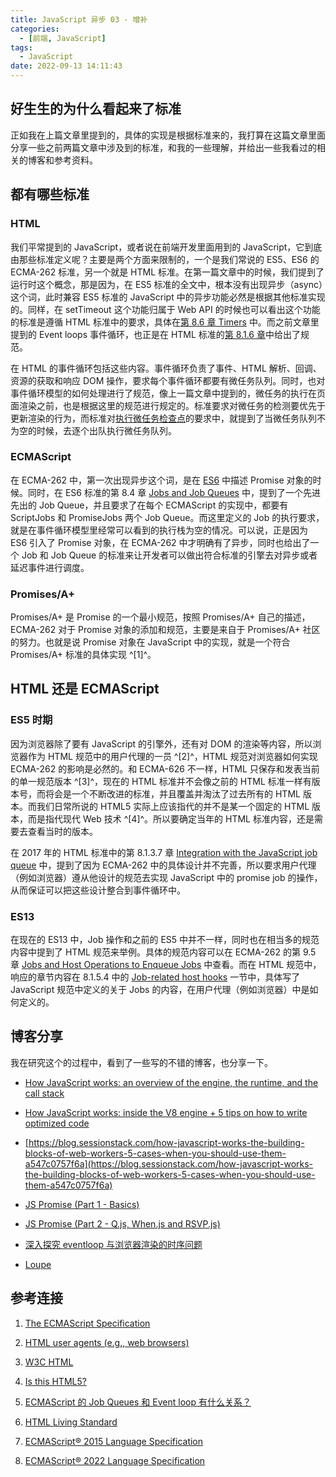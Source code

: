 ```yaml
---
title: JavaScript 异步 03 - 增补
categories:
  - [前端, JavaScript]
tags:
  - JavaScript
date: 2022-09-13 14:11:43
---
```


## 好生生的为什么看起来了标准

正如我在上篇文章里提到的，具体的实现是根据标准来的，我打算在这篇文章里面分享一些之前两篇文章中涉及到的标准，和我的一些理解，并给出一些我看过的相关的博客和参考资料。

## 都有哪些标准

### HTML

我们平常提到的 JavaScript，或者说在前端开发里面用到的 JavaScript，它到底由那些标准定义呢？主要是两个方面来限制的，一个是我们常说的 ES5、ES6 的 ECMA-262 标准，另一个就是 HTML 标准。在第一篇文章中的时候，我们提到了运行时这个概念，那是因为，在 ES5 标准的全文中，根本没有出现异步（async）这个词，此时兼容 ES5 标准的 JavaScript 中的异步功能必然是根据其他标准实现的。同样，在 setTimeout 这个功能归属于 Web API 的时候也可以看出这个功能的标准是遵循 HTML 标准中的要求，具体在[第 8.6 章 Timers](https://html.spec.whatwg.org/multipage/timers-and-user-prompts.html) 中。而之前文章里提到的 Event loops 事件循环，也正是在 HTML 标准的[第 8.1.6 章](https://html.spec.whatwg.org/multipage/webappapis.html#event-loops)中给出了规范。

在 HTML 的事件循环包括这些内容。事件循环负责了事件、HTML 解析、回调、资源的获取和响应 DOM 操作，要求每个事件循环都要有微任务队列。同时，也对事件循环模型的如何处理进行了规范，像上一篇文章中提到的，微任务的执行在页面渲染之前，也是根据这里的规范进行规定的。标准要求对微任务的检测要优先于更新渲染的行为，而标准对[执行微任务检查点](https://html.spec.whatwg.org/multipage/webappapis.html#perform-a-microtask-checkpoint)的要求中，就提到了当微任务队列不为空的时候，去逐个出队执行微任务队列。

### ECMAScript

在 ECMA-262 中，第一次出现异步这个词，是在 [ES6](https://262.ecma-international.org/6.0/) 中描述 Promise 对象的时候。同时，在 ES6 标准的第 8.4 章 [Jobs and Job Queues](https://262.ecma-international.org/6.0/#sec-jobs-and-job-queues) 中，提到了一个先进先出的 Job Queue，并且要求了在每个 ECMAScript 的实现中，都要有 ScriptJobs 和 PromiseJobs 两个 Job Queue。而这里定义的 Job 的执行要求，就是在事件循环模型里经常可以看到的执行栈为空的情况。可以说，正是因为 ES6 引入了 Promise 对象，在 ECMA-262 中才明确有了异步，同时也给出了一个 Job 和 Job Queue 的标准来让开发者可以做出符合标准的引擎去对异步或者延迟事件进行调度。

### Promises/A+

Promises/A+ 是 Promise 的一个最小规范，按照 Promises/A+ 自己的描述，ECMA-262 对于 Promise 对象的添加和规范，主要是来自于 Promises/A+ 社区的努力。也就是说 Promise 对象在 JavaScript 中的实现，就是一个符合 Promises/A+ 标准的具体实现 ^[1]^。

## HTML 还是 ECMAScript

### ES5 时期

因为浏览器除了要有 JavaScript 的引擎外，还有对 DOM 的渲染等内容，所以浏览器作为 HTML 规范中的用户代理的一员 ^[2]^，HTML 规范对浏览器如何实现 ECMA-262 的影响是必然的。和 ECMA-626 不一样，HTML 只保存和发表当前的单一规范版本 ^[3]^，现在的 HTML 标准并不会像之前的 HTML 标准一样有版本号，而将会是一个不断改进的标准，并且覆盖并淘汰了过去所有的 HTML 版本。而我们日常所说的 HTML5 实际上应该指代的并不是某一个固定的 HTML 版本，而是指代现代 Web 技术 ^[4]^。所以要确定当年的 HTML 标准内容，还是需要去查看当时的版本。

在 2017 年的 HTML 标准中的第 8.1.3.7 章 [Integration with the JavaScript job queue](https://web.archive.org/web/20170228232624/https://html.spec.whatwg.org/multipage/webappapis.html#integration-with-the-javascript-job-queue) 中，提到了因为 ECMA-262 中的具体设计并不完善，所以要求用户代理（例如浏览器）遵从他设计的规范去实现 JavaScript 中的 promise job 的操作，从而保证可以把这些设计整合到事件循环中。

### ES13

在现在的 ES13 中，Job 操作和之前的 ES5 中并不一样，同时也在相当多的规范内容中提到了 HTML 规范来举例。具体的规范内容可以在 ECMA-262 的第 9.5 章 [Jobs and Host Operations to Enqueue Jobs](https://262.ecma-international.org/13.0/#sec-jobs) 中查看。而在 HTML 规范中，响应的章节内容在 8.1.5.4 中的 [Job-related host hooks](https://html.spec.whatwg.org/multipage/webappapis.html#integration-with-javascript-jobs) 一节中，具体写了 JavaScript 规范中定义的关于 Jobs 的内容，在用户代理（例如浏览器）中是如何定义的。

## 博客分享

我在研究这个的过程中，看到了一些写的不错的博客，也分享一下。

- [How JavaScript works: an overview of the engine, the runtime, and the call stack](https://blog.sessionstack.com/how-does-javascript-actually-work-part-1-b0bacc073cf)

* [How JavaScript works: inside the V8 engine + 5 tips on how to write optimized code](https://blog.sessionstack.com/how-javascript-works-inside-the-v8-engine-5-tips-on-how-to-write-optimized-code-ac089e62b12e)

* [https://blog.sessionstack.com/how-javascript-works-the-building-blocks-of-web-workers-5-cases-when-you-should-use-them-a547c0757f6a](https://blog.sessionstack.com/how-javascript-works-the-building-blocks-of-web-workers-5-cases-when-you-should-use-them-a547c0757f6a)

* [JS Promise (Part 1 - Basics)](https://medium.com/@ramsunvtech/promises-of-promise-part-1-53f769245a53)

* [JS Promise (Part 2 - Q.js, When.js and RSVP.js)](https://medium.com/@ramsunvtech/js-promise-part-2-q-js-when-js-and-rsvp-js-af596232525c)

* [深入探究 eventloop 与浏览器渲染的时序问题](https://github.com/jin5354/404forest/issues/61)

* [Loupe](http://latentflip.com/loupe/?code=JC5vbignYnV0dG9uJywgJ2NsaWNrJywgZnVuY3Rpb24gb25DbGljaygpIHsKICAgIHNldFRpbWVvdXQoZnVuY3Rpb24gdGltZXIoKSB7CiAgICAgICAgY29uc29sZS5sb2coJ1lvdSBjbGlja2VkIHRoZSBidXR0b24hJyk7ICAgIAogICAgfSwgMjAwMCk7Cn0pOwoKY29uc29sZS5sb2coIkhpISIpOwoKc2V0VGltZW91dChmdW5jdGlvbiB0aW1lb3V0KCkgewogICAgY29uc29sZS5sb2coIkNsaWNrIHRoZSBidXR0b24hIik7Cn0sIDUwMDApOwoKY29uc29sZS5sb2coIldlbGNvbWUgdG8gbG91cGUuIik7!!!PGJ1dHRvbj5DbGljayBtZSE8L2J1dHRvbj4%3D)

## 参考连接

1. [The ECMAScript Specification](https://promisesaplus.com/implementations#the-ecmascript-specification)

2. [HTML user agents (e.g., web browsers)](<https://html.spec.whatwg.org/multipage/introduction.html#abstract:~:text=HTML%20user%20agents%20(e.g.%2C%20web%20browsers)>)

3. [W3C HTML](https://www.w3.org/html/)

4. [Is this HTML5?](https://html.spec.whatwg.org/multipage/introduction.html#is-this-html5?)

5. [ECMAScript 的 Job Queues 和 Event loop 有什么关系？](https://www.zhihu.com/question/40063533)

6. [HTML Living Standard](https://html.spec.whatwg.org/multipage/)

7. [ECMAScript® 2015 Language Specification](https://262.ecma-international.org/6.0/)

8. [ECMAScript® 2022 Language Specification](https://262.ecma-international.org/13.0/#sec-jobs)

